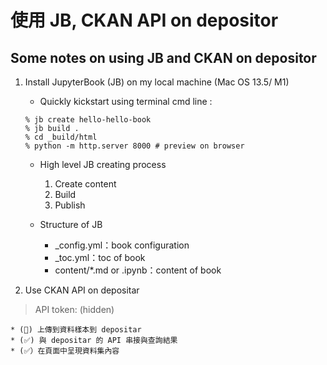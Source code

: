 # 使用 JB, CKAN API on depositor
## Some notes on using JB and CKAN on depositor

1. Install JupyterBook (JB) on my local machine (Mac OS 13.5/ M1)
    * Quickly kickstart using terminal cmd line : 
    ```
    % jb create hello-hello-book
    % jb build .
    % cd _build/html
    % python -m http.server 8000 # preview on browser
    ```


     * High level JB creating process
        1. Create content
        2. Build
        3. Publish 
    
    * Structure of JB 
        * _config.yml：book configuration
        * _toc.yml：toc of book 
        * content/*.md or .ipynb：content of book

        
2. Use CKAN API on depositar
>API token: (hidden)

    * (🔨) 上傳到資料樣本到 depositar 
    * (✅) 與 depositar 的 API 串接與查詢結果
    * (✅）在頁面中呈現資料集內容

